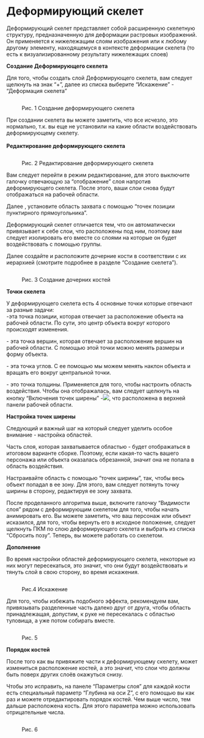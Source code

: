 # Деформирующий скелет

Деформирующий скелет представляет собой расширенную скелетную структуру, предназначенную для  деформации растровых изображений.\
Он применяется к нижележащим слоям изображения или к любому другому элементу, находящемуся в контексте деформации скелета (то есть к визуализированному результату нижележащих слоев)

**Создание Деформирующего скелета**

Для того, чтобы создать слой Деформирующего скелета, вам следует щелкнуть на знак “+”, далее из списка выберите “Искажение” - “Деформация скелета”

<figure><img src="https://lh7-us.googleusercontent.com/SWtO5C7_fVkEMdj5G3Va3IqOfbrhCxtXyVh8Q-09GRVgolhX-mvuP9pU7092oiGebd0cCfpwHMY7ckloB2oytd0RNQcyOaaX5P3MZ3GBcjSzKFTF0gsDsdpWhps5Rkrq3Zul4SlJ3nuUgepo-EeP1zA" alt=""><figcaption><p>Рис. 1 Создание деформирующего скелета</p></figcaption></figure>

При создании скелета вы можете заметить, что все исчезло, это нормально, т.к. вы еще не установили на какие области воздействовать деформирующему скелету.\
\
**Редактирование деформирующего скелета**

<figure><img src="https://lh7-us.googleusercontent.com/9RXQgQt6ZZQPf1NIEJZWnlMYfEPvO1Gdcl_kr3gmwe_HQhz6D8gmonMbML-_dXOQc1C9ndH8BcxnT11zJG0A_3fjwYsQWj7lFP2R1RFm7BLiVwhIldH_kP0QZSDCpY5GLyM1-GRQ3IRk8lb6DTK-AM8" alt=""><figcaption><p>Рис. 2 Редактирование деформирующего скелета</p></figcaption></figure>

Вам следует перейти в режим редактирование, для этого выключите галочку отвечающую за “отображение” слоя напротив деформирующего скелета. После этого, ваши слои снова будут отображаться на рабочей области.

Далее , установите область захвата с помощью “точек позиции пунктирного прямоугольника”.

Деформирующий скелет отличается тем, что он автоматически привязывает к себе слои, что расположены под ним, поэтому вам следует изолировать его вместе со слоями на которые он будет воздействовать с помощью группы.

Далее создайте и расположите дочерние кости в соответствии с их иерархией (смотрите подробнее в разделе “Создание скелета”).

<figure><img src="https://lh7-us.googleusercontent.com/xbrL0WHfkZDz4LZBHNuJ9AcK64P6i-8Nnt7GyDeygsAcOLKFcj9bbku9vIfoEtwDJg1G-NzPEEOuaUtuWQSyXh2yKyjZL7tqz4k1oJttYNrvVpNuOWDM_1uI__68uLy88sukMAss6viCYfWRY8BkBQU" alt=""><figcaption><p>Рис. 3 Создание дочерних костей</p></figcaption></figure>

**Точки скелета**

У деформирующего скелета есть 4 основные точки которые отвечают за разные задачи:\
<img src="https://lh7-us.googleusercontent.com/i3USEN6XdA0kTW6zBxnb8yQvn4YIZSW9aYbbfv2gkyNZtR4aMPFbhchT2yIU_Lipp7RZBdpvZdUHjYfudjfvKYAk-wT88sqkrzk_Q9xEGmFdAtzwSlsu4MW8ePtiHyr4XbbL-IS7bgWvtO1sQBCgHA8" alt="" data-size="line">-эта точка позиции, которая отвечает за расположение объекта на рабочей области. По сути, это центр объекта вокруг которого происходят изменения.&#x20;

<img src="https://lh7-us.googleusercontent.com/8q10Sp_Ls7LO0TkpeiJIGusQzZd5P75J__WwSxgAQ2b-GRMEM_chBrWTHFa_SHk_Xcnlr5z88eM5N1SkcT3J5RIp9xq5KLJ2xmqUnVZkERpxSSLfMO2VeZktYd92Kmi45aAZBj4XZgh-qxTv2A0dUqk" alt="" data-size="line">- эта точка вершин, которая отвечает за расположение вершин на рабочей области. С помощью этой точки можно менять размеры и форму объекта.

<img src="https://lh7-us.googleusercontent.com/67zTbpdBhLKtq3Hdv_EJh0B11QWVNydf2K0TIfK1bOPW3a83fi8Wgsy3xRzeFK-gLoWO0Gacpc8ryrRYfo-8o-VA-3jtc2shL2GmrHr_AlIz2xjQUGo01YTfNNvLt-OVl_f3hCzwaYX_NuIOGKzxQdo" alt="" data-size="line">- эта точка углов. С ее помощью мы можем менять наклон объекта и вращать его вокруг центральной точки.

<img src="https://lh7-us.googleusercontent.com/yNaPiuxj-QmfXKcOm7-emJ-_pykfKUAyKp9TA909auNtEYf8mla_e53Ztj4kGxjNYUWakRC8oVvx-ISOtrmX65KzZGC2ff1Y8XG2C3mCrWRHCnoxP6vuOwV4e61Xvw0EX2HW8xn5mAVOyQMRGD3_p94" alt="" data-size="line">- это точка толщины. Применяется для того, чтобы настроить область воздействия. Чтобы она отображалась, вам следует щелкнуть на кнопку “Включения точек ширены” -![](https://lh7-us.googleusercontent.com/DY6Czah2yOWYQNhN4aN28ZYC6mrZcwnZ-e\_b0pfCC3ZASEoBjqhcXso2coZ9Ubs04NFlyLPnejckuq8hHKZWcHzOBRYCjFEJkIoe1aim0HwtRmvWcovrSms-EiWkPhsUh1JaQAZ7\_QDG6uts9LOG5EY), что расположена в верхней панели рабочей области.

**Настройка точек ширены**

Следующий и важный шаг на который следует уделить особое внимание - настройка областей.&#x20;

Часть слоя, которая захватывается областью - будет отображаться в итоговом варианте сборке. Поэтому, если какая-то часть вашего персонажа или объекта оказалась обрезанной, значит она не попала в область воздействия.&#x20;

Настраивайте область с помощью “точек ширины”, так, чтобы весь объект попадал в ее зону. Для этого, вам следует потянуть точку ширины в сторону, редактируя ее зону захвата. &#x20;

После проделанного алгоритма выше, включите галочку “Видимости слоя” рядом с деформирующим скелетом для того, чтобы начать анимировать его. Вы можете заметить, что ваш персонаж или объект исказился, для того, чтобы вернуть его в исходное положение, следует щелкнуть ПКМ по слою деформирующего скелета и выбрать из списка “Сбросить позу”. Теперь, вы можете работать со скелетом.

**Дополнение**

Во время настройки областей деформирующего скелета, некоторые из них могут пересекаться, это значит, что они будут воздействовать и тянуть слой в свою сторону, во время искажения.&#x20;

<figure><img src="https://lh7-us.googleusercontent.com/pvYW8Z15ZSMDbqwrKKSx78-Vl7_Rc-e_gcEXOjOpt6O3GetmXwHwIQWY3Q8U7-3wyMXqZ2C2CqtLqlpHO-a8q7yoF1IcwbdkgtRi__dsRmEh5U4RW2TvgyHezju-tU-8fjVddj-ZngxUiUCwuZoo4Gk" alt=""><figcaption><p>Рис.4 Искажение</p></figcaption></figure>

Для того, чтобы избежать подобного эффекта, рекомендуем вам, привязывать разделенные часть далеко друг от друга, чтобы область принадлежащая, допустим, к руке не пересекалась с областью туловища, а уже потом собирать вместе.

<figure><img src="https://lh7-us.googleusercontent.com/Dk3dXkuuld5WM01np3FlSfSZ1d1i6GSn3Co5zQH-7mLBevB1AmQw9i9F9GaNjxufQUWTugriqK01u7tvrxWgQAjbdrWXozuI048NekhMbl12dwJi5q5gjLpXfPMIVkNmW2WknjpHGgbafHfFb1xLYi4" alt=""><figcaption><p>Рис. 5</p></figcaption></figure>

**Порядок костей**

После того как вы привяжите части к деформирующему скелету, может измениться расположение костей, а это значит, что слои что должны быть поверх других слоёв окажуться снизу.

Чтобы это исправить, на панеле “Параметры слоя” для каждой кости есть специальный параметр “Глубина на оси Z”, с его помощью вы как раз и можете отредактировать порядок костей. Чем выше число, тем дальше расположена кость. Для этого параметра можно использовать отрицательные числа.

<figure><img src="https://lh7-us.googleusercontent.com/a07T5xNFuFKw5BE4DayMryGebfAb4yXljjgt0hTjHhPLFNdFCKjRxKM_4i2zV0lriKy1l5WuoV9TXRGOR9zSuTzBDhvBSq6hO-OO80_-BxnLWdGWc0aStqjT4onMuh378vNems8jnOtw4BDbObHSQwM" alt=""><figcaption><p>Рис. 6 </p></figcaption></figure>
